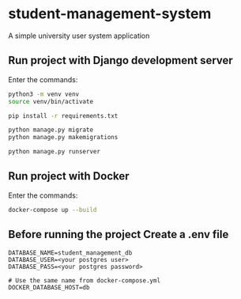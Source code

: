 # student-management-system

A simple university user system application

## Run project with Django development server

Enter the commands:

```bash
python3 -m venv venv
source venv/bin/activate

pip install -r requirements.txt

python manage.py migrate
python manage.py makemigrations

python manage.py runserver
```

## Run project with Docker

Enter the commands:

```bash
docker-compose up --build
```

## Before running the project Create a .env file
```
DATABASE_NAME=student_management_db
DATABASE_USER=<your postgres user>
DATABASE_PASS=<your postgres password>

# Use the same name from docker-compose.yml
DOCKER_DATABASE_HOST=db
```